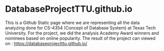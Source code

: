 # DatabaseProjectTTU.github.io
This is a Github Static page where we are representing all the data analyzing done for CS-4354 (Concept of Database System) at Texas Tech 
University. For the project, we did the analysis Academy Award winners and nominees based on online popularity. The result of the project can viewed on : https://databaseprojectttu.github.io/
